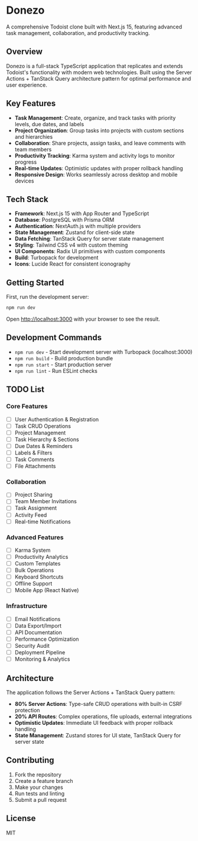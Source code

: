 # Donezo

A comprehensive Todoist clone built with Next.js 15, featuring advanced task management, collaboration, and productivity tracking.

## Overview

Donezo is a full-stack TypeScript application that replicates and extends Todoist's functionality with modern web technologies. Built using the Server Actions + TanStack Query architecture pattern for optimal performance and user experience.

## Key Features

- **Task Management**: Create, organize, and track tasks with priority levels, due dates, and labels
- **Project Organization**: Group tasks into projects with custom sections and hierarchies
- **Collaboration**: Share projects, assign tasks, and leave comments with team members
- **Productivity Tracking**: Karma system and activity logs to monitor progress
- **Real-time Updates**: Optimistic updates with proper rollback handling
- **Responsive Design**: Works seamlessly across desktop and mobile devices

## Tech Stack

- **Framework**: Next.js 15 with App Router and TypeScript
- **Database**: PostgreSQL with Prisma ORM
- **Authentication**: NextAuth.js with multiple providers
- **State Management**: Zustand for client-side state
- **Data Fetching**: TanStack Query for server state management
- **Styling**: Tailwind CSS v4 with custom theming
- **UI Components**: Radix UI primitives with custom components
- **Build**: Turbopack for development
- **Icons**: Lucide React for consistent iconography

## Getting Started

First, run the development server:

```bash
npm run dev
```

Open [http://localhost:3000](http://localhost:3000) with your browser to see the result.

## Development Commands

- `npm run dev` - Start development server with Turbopack (localhost:3000)
- `npm run build` - Build production bundle
- `npm run start` - Start production server
- `npm run lint` - Run ESLint checks

## TODO List

### Core Features
- [ ] User Authentication & Registration
- [ ] Task CRUD Operations
- [ ] Project Management
- [ ] Task Hierarchy & Sections
- [ ] Due Dates & Reminders
- [ ] Labels & Filters
- [ ] Task Comments
- [ ] File Attachments

### Collaboration
- [ ] Project Sharing
- [ ] Team Member Invitations
- [ ] Task Assignment
- [ ] Activity Feed
- [ ] Real-time Notifications

### Advanced Features
- [ ] Karma System
- [ ] Productivity Analytics
- [ ] Custom Templates
- [ ] Bulk Operations
- [ ] Keyboard Shortcuts
- [ ] Offline Support
- [ ] Mobile App (React Native)

### Infrastructure
- [ ] Email Notifications
- [ ] Data Export/Import
- [ ] API Documentation
- [ ] Performance Optimization
- [ ] Security Audit
- [ ] Deployment Pipeline
- [ ] Monitoring & Analytics

## Architecture

The application follows the Server Actions + TanStack Query pattern:
- **80% Server Actions**: Type-safe CRUD operations with built-in CSRF protection
- **20% API Routes**: Complex operations, file uploads, external integrations
- **Optimistic Updates**: Immediate UI feedback with proper rollback handling
- **State Management**: Zustand stores for UI state, TanStack Query for server state

## Contributing

1. Fork the repository
2. Create a feature branch
3. Make your changes
4. Run tests and linting
5. Submit a pull request

## License

MIT